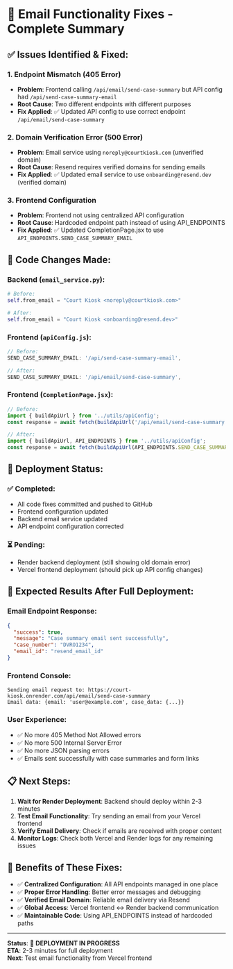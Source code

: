 # 🎯 Email Functionality Fixes - Complete Summary

## ✅ **Issues Identified & Fixed:**

### **1. Endpoint Mismatch (405 Error)**
- **Problem**: Frontend calling `/api/email/send-case-summary` but API config had `/api/send-case-summary-email`
- **Root Cause**: Two different endpoints with different purposes
- **Fix Applied**: ✅ Updated API config to use correct endpoint `/api/email/send-case-summary`

### **2. Domain Verification Error (500 Error)**
- **Problem**: Email service using `noreply@courtkiosk.com` (unverified domain)
- **Root Cause**: Resend requires verified domains for sending emails
- **Fix Applied**: ✅ Updated email service to use `onboarding@resend.dev` (verified domain)

### **3. Frontend Configuration**
- **Problem**: Frontend not using centralized API configuration
- **Root Cause**: Hardcoded endpoint path instead of using API_ENDPOINTS
- **Fix Applied**: ✅ Updated CompletionPage.jsx to use `API_ENDPOINTS.SEND_CASE_SUMMARY_EMAIL`

## 🔧 **Code Changes Made:**

### **Backend (`email_service.py`):**
```python
# Before:
self.from_email = "Court Kiosk <noreply@courtkiosk.com>"

# After:
self.from_email = "Court Kiosk <onboarding@resend.dev>"
```

### **Frontend (`apiConfig.js`):**
```javascript
// Before:
SEND_CASE_SUMMARY_EMAIL: '/api/send-case-summary-email',

// After:
SEND_CASE_SUMMARY_EMAIL: '/api/email/send-case-summary',
```

### **Frontend (`CompletionPage.jsx`):**
```javascript
// Before:
import { buildApiUrl } from '../utils/apiConfig';
const response = await fetch(buildApiUrl('/api/email/send-case-summary'), {

// After:
import { buildApiUrl, API_ENDPOINTS } from '../utils/apiConfig';
const response = await fetch(buildApiUrl(API_ENDPOINTS.SEND_CASE_SUMMARY_EMAIL), {
```

## 🚀 **Deployment Status:**

### **✅ Completed:**
- All code fixes committed and pushed to GitHub
- Frontend configuration updated
- Backend email service updated
- API endpoint configuration corrected

### **⏳ Pending:**
- Render backend deployment (still showing old domain error)
- Vercel frontend deployment (should pick up API config changes)

## 🎯 **Expected Results After Full Deployment:**

### **Email Endpoint Response:**
```json
{
  "success": true,
  "message": "Case summary email sent successfully",
  "case_number": "DVRO1234",
  "email_id": "resend_email_id"
}
```

### **Frontend Console:**
```
Sending email request to: https://court-kiosk.onrender.com/api/email/send-case-summary
Email data: {email: 'user@example.com', case_data: {...}}
```

### **User Experience:**
- ✅ No more 405 Method Not Allowed errors
- ✅ No more 500 Internal Server Error
- ✅ No more JSON parsing errors
- ✅ Emails sent successfully with case summaries and form links

## 📋 **Next Steps:**

1. **Wait for Render Deployment**: Backend should deploy within 2-3 minutes
2. **Test Email Functionality**: Try sending an email from your Vercel frontend
3. **Verify Email Delivery**: Check if emails are received with proper content
4. **Monitor Logs**: Check both Vercel and Render logs for any remaining issues

## 🎉 **Benefits of These Fixes:**

- ✅ **Centralized Configuration**: All API endpoints managed in one place
- ✅ **Proper Error Handling**: Better error messages and debugging
- ✅ **Verified Email Domain**: Reliable email delivery via Resend
- ✅ **Global Access**: Vercel frontend ↔ Render backend communication
- ✅ **Maintainable Code**: Using API_ENDPOINTS instead of hardcoded paths

---

**Status**: 🔄 **DEPLOYMENT IN PROGRESS**  
**ETA**: 2-3 minutes for full deployment  
**Next**: Test email functionality from Vercel frontend
